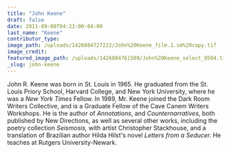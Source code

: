```yaml
---
title: "John Keene"
draft: false
date: 2011-09-08T04:23:00-04:00
last_name: "Keene"
contributor_type:
image_path: /uploads/1426884727222/John%20Keene_film.1.sm%20copy.tif
image_credit:
featured_image_path: /uploads/1426884761509/John%20Keene_select_9504.tif
_slug: john-keene
---
```


John R. Keene was born in St. Louis in 1965. He graduated from the St. Louis Priory School, Harvard College, and New York University, where he was a _New York Times_ Fellow. In 1989, Mr. Keene joined the Dark Room Writers Collective, and is a Graduate Fellow of the Cave Canem Writers Workshops. He is the author of _Annotations_, and _Counternarratives_, both published by New Directions, as well as several other works, including the poetry collection _Seismosis,_ with artist Christopher Stackhouse, and a translation of Brazilian author Hilda Hilst's novel _Letters from a Seducer._ He teaches at Rutgers University-Newark.


